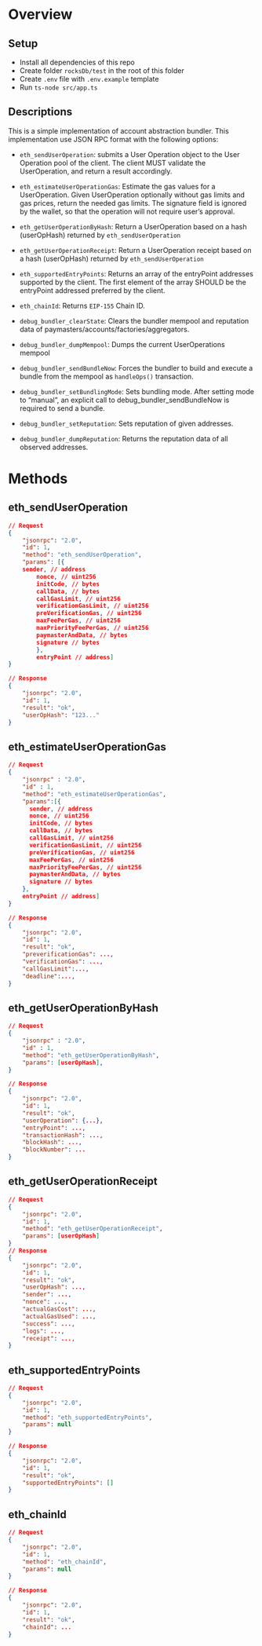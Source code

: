 # Overview
## Setup

- Install all dependencies of this repo
- Create folder `rocksDb/test` in the root of this folder
- Create `.env` file with `.env.example` template
- Run `ts-node src/app.ts`

## Descriptions
This is a simple implementation of account abstraction bundler. This implementation use JSON RPC format with the following options:

- `eth_sendUserOperation`: submits a User Operation object to the User Operation pool of the client. The client MUST validate the UserOperation, and return a result accordingly.

- `eth_estimateUserOperationGas`: Estimate the gas values for a UserOperation. Given UserOperation optionally without gas limits and gas prices, return the needed gas limits. The signature field is ignored by the wallet, so that the operation will not require user’s approval.

- `eth_getUserOperationByHash`: Return a UserOperation based on a hash (userOpHash) returned by `eth_sendUserOperation`

- `eth_getUserOperationReceipt`: Return a UserOperation receipt based on a hash (userOpHash) returned by `eth_sendUserOperation`

- `eth_supportedEntryPoints`: Returns an array of the entryPoint addresses supported by the client. The first element of the array SHOULD be the entryPoint addressed preferred by the client.

- `eth_chainId`: Returns `EIP-155` Chain ID.

- `debug_bundler_clearState`: Clears the bundler mempool and reputation data of paymasters/accounts/factories/aggregators.

- `debug_bundler_dumpMempool`: Dumps the current UserOperations mempool

- `debug_bundler_sendBundleNow`: Forces the bundler to build and execute a bundle from the mempool as `handleOps()` transaction.

- `debug_bundler_setBundlingMode`: Sets bundling mode. After setting mode to “manual”, an explicit call to debug_bundler_sendBundleNow is required to send a bundle.

- `debug_bundler_setReputation`: Sets reputation of given addresses.

- `debug_bundler_dumpReputation`: Returns the reputation data of all observed addresses.

# Methods
## eth_sendUserOperation

``` json
// Request 
{
	"jsonrpc": "2.0",
	"id": 1,
	"method": "eth_sendUserOperation",
	"params": [{
	sender, // address
      	nonce, // uint256
      	initCode, // bytes
      	callData, // bytes
      	callGasLimit, // uint256
      	verificationGasLimit, // uint256
      	preVerificationGas, // uint256
      	maxFeePerGas, // uint256
      	maxPriorityFeePerGas, // uint256
      	paymasterAndData, // bytes
      	signature // bytes
    	},
    	entryPoint // address]
}

// Response
{
	"jsonrpc": "2.0",
	"id": 1,
	"result": "ok",
	"userOpHash": "123..."
}
```

## eth_estimateUserOperationGas 

```json
// Request
{
	"jsonrpc" : "2.0",
	"id" : 1,
	"method": "eth_estimateUserOperationGas",
	"params":[{
      sender, // address
      nonce, // uint256
      initCode, // bytes
      callData, // bytes
      callGasLimit, // uint256
      verificationGasLimit, // uint256
      preVerificationGas, // uint256
      maxFeePerGas, // uint256
      maxPriorityFeePerGas, // uint256
      paymasterAndData, // bytes
      signature // bytes
    },
    entryPoint // address]
}

// Response
{
	"jsonrpc": "2.0",
	"id": 1,
	"result": "ok",
	"preverificationGas": ...,
	"verificationGas": ...,
	"callGasLimit":...,
	"deadline":...,
}
```

## eth_getUserOperationByHash

```json
// Request 
{
	"jsonrpc" : "2.0",
	"id" : 1,
	"method": "eth_getUserOperationByHash",
	"params": [userOpHash],
}

// Response
{
	"jsonrpc": "2.0",
	"id": 1,
	"result": "ok",
	"userOperation": {...},
	"entryPoint": ...,
	"transactionHash": ...,
	"blockHash": ...,
	"blockNumber": ...
}
```

## eth_getUserOperationReceipt

```json
// Request
{
	"jsonrpc": "2.0",
	"id": 1,
	"method": "eth_getUserOperationReceipt",
	"params": [userOpHash]
}
// Response
{
	"jsonrpc": "2.0",
	"id": 1,
	"result": "ok",
	"userOpHash": ...,
	"sender": ...,
	"nonce": ...,
	"actualGasCost": ...,
	"actualGasUsed": ...,
	"success": ...,
	"logs": ...,
	"receipt": ...,
}
```

## eth_supportedEntryPoints

``` json
// Request
{
	"jsonrpc": "2.0",
	"id": 1,
	"method": "eth_supportedEntryPoints",
	"params": null
}

// Response
{
	"jsonrpc": "2.0",
	"id": 1,
	"result": "ok",
	"supportedEntryPoints": []	
}
```

## eth_chainId

```json
// Request
{
	"jsonrpc": "2.0",
	"id": 1,
	"method": "eth_chainId",
	"params": null
}

// Response
{
	"jsonrpc": "2.0",
	"id": 1,
	"result": "ok",
	"chainId": ...	
}
```

## 

